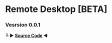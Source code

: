 # Remote Desktop [BETA]

### Vesrsion 0.0.1
╚ **▶ [Source Code](https://github.com/Fsoky/remote_desktop_beta_test/tree/main/version_001) ◀**
